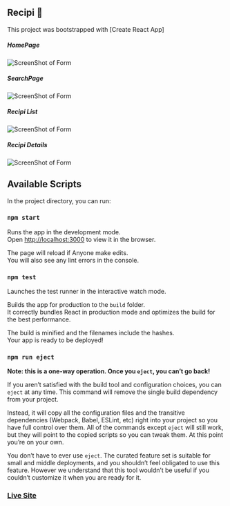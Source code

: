 ## Recipi 🧆
This project was bootstrapped with [Create React App]

##### HomePage
![ScreenShot of Form](screenshorts/a.png)

##### SearchPage
![ScreenShot of Form](screenshorts/b.png)

##### Recipi List
![ScreenShot of Form](screenshorts/c.png)

##### Recipi Details
![ScreenShot of Form](screenshorts/d.png)

## Available Scripts

In the project directory, you can run:

### `npm start`

Runs the app in the development mode.<br />
Open [http://localhost:3000](http://localhost:3000) to view it in the browser.

The page will reload if Anyone make edits.<br />
You will also see any lint errors in the console.

### `npm test`

Launches the test runner in the interactive watch mode.<br />


Builds the app for production to the `build` folder.<br />
It correctly bundles React in production mode and optimizes the build for the best performance.

The build is minified and the filenames include the hashes.<br />
Your app is ready to be deployed!



### `npm run eject`

**Note: this is a one-way operation. Once you `eject`, you can’t go back!**

If you aren’t satisfied with the build tool and configuration choices, you can `eject` at any time. This command will remove the single build dependency from your project.

Instead, it will copy all the configuration files and the transitive dependencies (Webpack, Babel, ESLint, etc) right into your project so you have full control over them. All of the commands except `eject` will still work, but they will point to the copied scripts so you can tweak them. At this point you’re on your own.

You don’t have to ever use `eject`. The curated feature set is suitable for small and middle deployments, and you shouldn’t feel obligated to use this feature. However we understand that this tool wouldn’t be useful if you couldn’t customize it when you are ready for it.

### [Live Site](https://recipi-find.netlify.app/)

